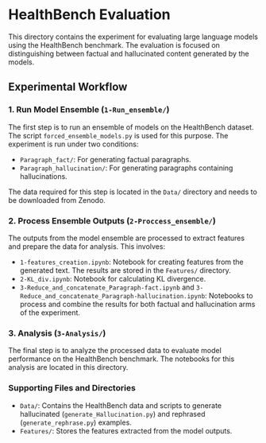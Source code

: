 # HealthBench Evaluation

This directory contains the experiment for evaluating large language models using the HealthBench benchmark. The evaluation is focused on distinguishing between factual and hallucinated content generated by the models.

## Experimental Workflow

### 1. Run Model Ensemble (`1-Run_ensemble/`)

The first step is to run an ensemble of models on the HealthBench dataset. The script `forced_ensemble_models.py` is used for this purpose. The experiment is run under two conditions:
- `Paragraph_fact/`: For generating factual paragraphs.
- `Paragraph_hallucination/`: For generating paragraphs containing hallucinations.

The data required for this step is located in the `Data/` directory and needs to be downloaded from Zenodo.

### 2. Process Ensemble Outputs (`2-Proccess_ensemble/`)

The outputs from the model ensemble are processed to extract features and prepare the data for analysis. This involves:
- `1-features_creation.ipynb`: Notebook for creating features from the generated text. The results are stored in the `Features/` directory.
- `2-KL_div.ipynb`: Notebook for calculating KL divergence.
- `3-Reduce_and_concatenate_Paragraph-fact.ipynb` and `3-Reduce_and_concatenate_Paragraph-hallucination.ipynb`: Notebooks to process and combine the results for both factual and hallucination arms of the experiment.

### 3. Analysis (`3-Analysis/`)

The final step is to analyze the processed data to evaluate model performance on the HealthBench benchmark. The notebooks for this analysis are located in this directory.

### Supporting Files and Directories

- `Data/`: Contains the HealthBench data and scripts to generate hallucinated (`generate_Hallucination.py`) and rephrased (`generate_rephrase.py`) examples.
- `Features/`: Stores the features extracted from the model outputs.
